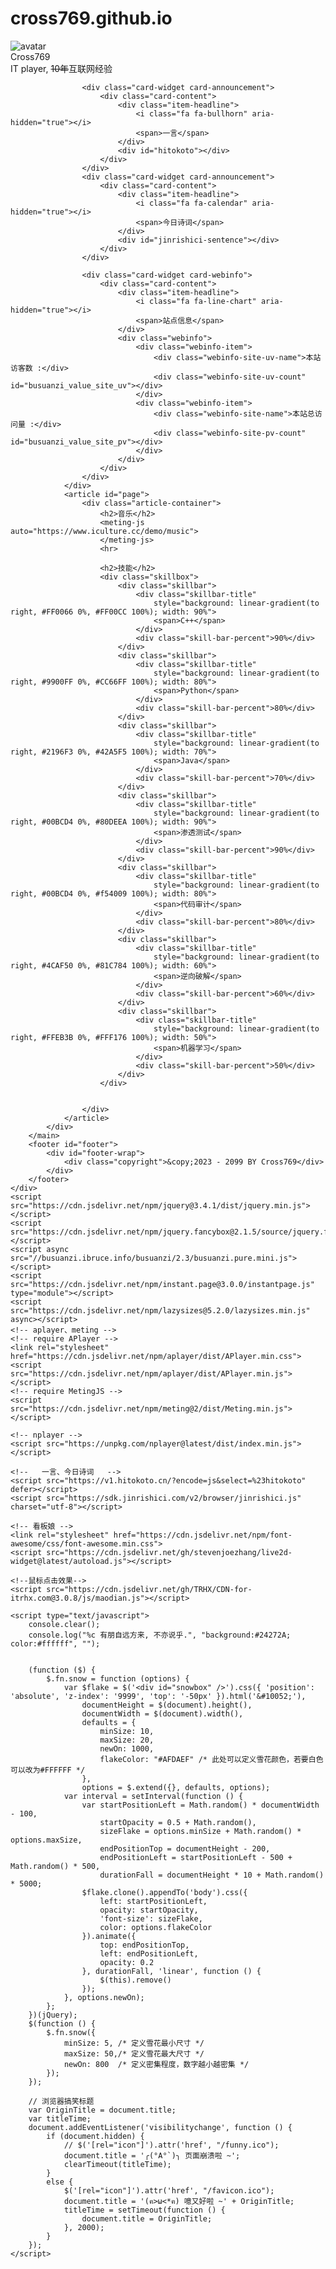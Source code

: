 # cross769.github.io
<!DOCTYPE html>
<html lang="zh">

<head>
    <meta charset="UTF-8">
    <meta http-equiv="X-UA-Compatible" content="IE=edge">
    <meta name="viewport" content="width=device-width,initial-scale=1,maximum-scale=5">
    <title>模模版版</title>
    <meta name="description" content="网络安全专业人士">
    <meta name="keywords" content="Java,Golang,个人博客，微信小程序，博客">
    <meta name="format-detection" content="telephone=no">
    <link rel="shortcut icon" href="favicon.ico">
    <link rel="stylesheet" href="static/css/index.css">
    <link rel="stylesheet" href="https://cdn.jsdelivr.net/npm/font-awesome@4.7.0/css/font-awesome.min.css">
    <link rel="stylesheet" href="https://cdn.jsdelivr.net/npm/jquery.fancybox@2.1.5/source/jquery.fancybox.css">
    <script type="text/javascript">
        if (!!window.ActiveXObject || "ActiveXObject" in window) { //is IE?
            alert('朋友，上古浏览器不支持呢~');
        }
    </script>
</head>

<body>
    <div id="body-wrap">
        <nav class="not_index_bg" id="nav" style="background-image:url(https://api.ixiaowai.cn/api/api.php)">
            <div id="page_site-info">
                <div id="site-title">
                    <span class="blogtitle"></span>
                    <script src="https://cdn.jsdelivr.net/npm/typed.js@2.0.11"></script>
                    <script>
                        var typed = new Typed(".blogtitle", {
                            strings: ['求知若饥，虚心若愚', 'Stay Hungry Stay Foolish'],
                            startDelay: 300,
                            typeSpeed: 100,
                            loop: true,
                            backSpeed: 50,
                            showCursor: true
                        });
                    </script>
                </div>
            </div>
        </nav>
        <main id="content-outer">
            <div class="layout_page" id="content-inner">
                <div class="aside_content" id="aside_content">
                    <div class="card-widget card-info">
                        <div class="card-content">
                            <div class="card-info-avatar is-center">
                                <img class="avatar-img"
                                    src="./1.png"
                                    alt="avatar">
                                <div class="author-info__name">Cross769</div>
                                <div class="author-info__description">IT player, <s>10年</s>互联网经验</div>
                            </div>
                            <div class="card-info-social-icons is-center">
                                <a class="social-icon" href="#" target="_blank">
                                    <i class="fa fa-github"></i>
                                </a>
                            </div>
                        </div>
                    </div>

                    <div class="card-widget card-announcement">
                        <div class="card-content">
                            <div class="item-headline">
                                <i class="fa fa-bullhorn" aria-hidden="true"></i>
                                <span>一言</span>
                            </div>
                            <div id="hitokoto"></div>
                        </div>
                    </div>
                    <div class="card-widget card-announcement">
                        <div class="card-content">
                            <div class="item-headline">
                                <i class="fa fa-calendar" aria-hidden="true"></i>
                                <span>今日诗词</span>
                            </div>
                            <div id="jinrishici-sentence"></div>
                        </div>
                    </div>

                    <div class="card-widget card-webinfo">
                        <div class="card-content">
                            <div class="item-headline">
                                <i class="fa fa-line-chart" aria-hidden="true"></i>
                                <span>站点信息</span>
                            </div>
                            <div class="webinfo">
                                <div class="webinfo-item">
                                    <div class="webinfo-site-uv-name">本站访客数 :</div>
                                    <div class="webinfo-site-uv-count" id="busuanzi_value_site_uv"></div>
                                </div>
                                <div class="webinfo-item">
                                    <div class="webinfo-site-name">本站总访问量 :</div>
                                    <div class="webinfo-site-pv-count" id="busuanzi_value_site_pv"></div>
                                </div>
                            </div>
                        </div>
                    </div>
                </div>
                <article id="page">
                    <div class="article-container">
                        <h2>音乐</h2>
                        <meting-js auto="https://www.iculture.cc/demo/music">
                        </meting-js>
                        <hr>

                        <h2>技能</h2>
                        <div class="skillbox">
                            <div class="skillbar">
                                <div class="skillbar-title"
                                    style="background: linear-gradient(to right, #FF0066 0%, #FF00CC 100%); width: 90%">
                                    <span>C++</span>
                                </div>
                                <div class="skill-bar-percent">90%</div>
                            </div>
                            <div class="skillbar">
                                <div class="skillbar-title"
                                    style="background: linear-gradient(to right, #9900FF 0%, #CC66FF 100%); width: 80%">
                                    <span>Python</span>
                                </div>
                                <div class="skill-bar-percent">80%</div>
                            </div>
                            <div class="skillbar">
                                <div class="skillbar-title"
                                    style="background: linear-gradient(to right, #2196F3 0%, #42A5F5 100%); width: 70%">
                                    <span>Java</span>
                                </div>
                                <div class="skill-bar-percent">70%</div>
                            </div>
                            <div class="skillbar">
                                <div class="skillbar-title"
                                    style="background: linear-gradient(to right, #00BCD4 0%, #80DEEA 100%); width: 90%">
                                    <span>渗透测试</span>
                                </div>
                                <div class="skill-bar-percent">90%</div>
                            </div>
                            <div class="skillbar">
                                <div class="skillbar-title"
                                    style="background: linear-gradient(to right, #00BCD4 0%, #f54009 100%); width: 80%">
                                    <span>代码审计</span>
                                </div>
                                <div class="skill-bar-percent">80%</div>
                            </div>
                            <div class="skillbar">
                                <div class="skillbar-title"
                                    style="background: linear-gradient(to right, #4CAF50 0%, #81C784 100%); width: 60%">
                                    <span>逆向破解</span>
                                </div>
                                <div class="skill-bar-percent">60%</div>
                            </div>
                            <div class="skillbar">
                                <div class="skillbar-title"
                                    style="background: linear-gradient(to right, #FFEB3B 0%, #FFF176 100%); width: 50%">
                                    <span>机器学习</span>
                                </div>
                                <div class="skill-bar-percent">50%</div>
                            </div>
                        </div>

                        
                    </div>
                </article>
            </div>
        </main>
        <footer id="footer">
            <div id="footer-wrap">
                <div class="copyright">&copy;2023 - 2099 BY Cross769</div>
            </div>
        </footer>
    </div>
    <script src="https://cdn.jsdelivr.net/npm/jquery@3.4.1/dist/jquery.min.js"></script>
    <script src="https://cdn.jsdelivr.net/npm/jquery.fancybox@2.1.5/source/jquery.fancybox.js"></script>
    <script async src="//busuanzi.ibruce.info/busuanzi/2.3/busuanzi.pure.mini.js"></script>
    <script src="https://cdn.jsdelivr.net/npm/instant.page@3.0.0/instantpage.js" type="module"></script>
    <script src="https://cdn.jsdelivr.net/npm/lazysizes@5.2.0/lazysizes.min.js" async></script>
    <!-- aplayer、meting -->
    <!-- require APlayer -->
    <link rel="stylesheet" href="https://cdn.jsdelivr.net/npm/aplayer/dist/APlayer.min.css">
    <script src="https://cdn.jsdelivr.net/npm/aplayer/dist/APlayer.min.js"></script>
    <!-- require MetingJS -->
    <script src="https://cdn.jsdelivr.net/npm/meting@2/dist/Meting.min.js"></script>

    <!-- nplayer -->
    <script src="https://unpkg.com/nplayer@latest/dist/index.min.js"></script>

    <!--   一言、今日诗词   -->
    <script src="https://v1.hitokoto.cn/?encode=js&select=%23hitokoto" defer></script>
    <script src="https://sdk.jinrishici.com/v2/browser/jinrishici.js" charset="utf-8"></script>

    <!-- 看板娘 -->
    <link rel="stylesheet" href="https://cdn.jsdelivr.net/npm/font-awesome/css/font-awesome.min.css">
    <script src="https://cdn.jsdelivr.net/gh/stevenjoezhang/live2d-widget@latest/autoload.js"></script>

    <!--鼠标点击效果-->
    <script src="https://cdn.jsdelivr.net/gh/TRHX/CDN-for-itrhx.com@3.0.8/js/maodian.js"></script>

    <script type="text/javascript">
        console.clear();
        console.log("%c 有朋自远方来, 不亦说乎.", "background:#24272A; color:#ffffff", "");


        (function ($) {
            $.fn.snow = function (options) {
                var $flake = $('<div id="snowbox" />').css({ 'position': 'absolute', 'z-index': '9999', 'top': '-50px' }).html('&#10052;'),
                    documentHeight = $(document).height(),
                    documentWidth = $(document).width(),
                    defaults = {
                        minSize: 10,
                        maxSize: 20,
                        newOn: 1000,
                        flakeColor: "#AFDAEF" /* 此处可以定义雪花颜色，若要白色可以改为#FFFFFF */
                    },
                    options = $.extend({}, defaults, options);
                var interval = setInterval(function () {
                    var startPositionLeft = Math.random() * documentWidth - 100,
                        startOpacity = 0.5 + Math.random(),
                        sizeFlake = options.minSize + Math.random() * options.maxSize,
                        endPositionTop = documentHeight - 200,
                        endPositionLeft = startPositionLeft - 500 + Math.random() * 500,
                        durationFall = documentHeight * 10 + Math.random() * 5000;
                    $flake.clone().appendTo('body').css({
                        left: startPositionLeft,
                        opacity: startOpacity,
                        'font-size': sizeFlake,
                        color: options.flakeColor
                    }).animate({
                        top: endPositionTop,
                        left: endPositionLeft,
                        opacity: 0.2
                    }, durationFall, 'linear', function () {
                        $(this).remove()
                    });
                }, options.newOn);
            };
        })(jQuery);
        $(function () {
            $.fn.snow({
                minSize: 5, /* 定义雪花最小尺寸 */
                maxSize: 50,/* 定义雪花最大尺寸 */
                newOn: 800  /* 定义密集程度，数字越小越密集 */
            });
        });

        // 浏览器搞笑标题
        var OriginTitle = document.title;
        var titleTime;
        document.addEventListener('visibilitychange', function () {
            if (document.hidden) {
                // $('[rel="icon"]').attr('href', "/funny.ico");
                document.title = '╭(°A°`)╮ 页面崩溃啦 ~';
                clearTimeout(titleTime);
            }
            else {
                $('[rel="icon"]').attr('href', "/favicon.ico");
                document.title = '(ฅ>ω<*ฅ) 噫又好啦 ~' + OriginTitle;
                titleTime = setTimeout(function () {
                    document.title = OriginTitle;
                }, 2000);
            }
        });
    </script>
</body>

</html>
